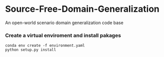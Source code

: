 # Source-Free-Domain-Generalization
An open-world scenario domain generalization code base
### Create a virtual enviroment and install pakages
```
conda env create -f environment.yaml
python setup.py install
```
